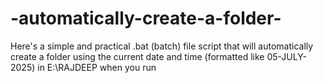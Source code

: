 # -automatically-create-a-folder-
Here's a simple and practical .bat (batch) file script that will automatically create a folder using the current date and time (formatted like 05-JULY-2025) in E:\RAJDEEP when you run 
